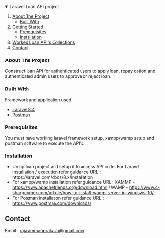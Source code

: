 <details open="open">
  <summary>Laravel Loan API project</summary>
  <ol>
    <li>
      <a href="#about-the-project">About The Project</a>
      <ul>
        <li><a href="#built-with">Built With</a></li>
      </ul>
    </li>
    <li>
      <a href="#getting-started">Getting Started</a>
      <ul>
        <li><a href="#prerequisites">Prerequisites</a></li>
        <li><a href="#installation">Installation</a></li>
      </ul>
    </li>
    <li><a href="https://www.getpostman.com/collections/e2bac074c94b16257dfe">Worked Loan API's Collections</a></li>
    <li><a href="#contact">Contact</a></li>
  </ol>
</details>

### About The Project

Construct loan API for authenticated users to apply loan, repay option and authenticated admin users to approve or reject loan.

### Built With

Framework and application used
* [Laravel 8.4](https://laravel.com)
* [Postman](https://postman.com/)

### Prerequisites

You must have working laravel framework setup, xampp/wamp setup and postman software to execute the API's.

### Installation

* Unzip loan project and setup it to access API code. For Laravel installation / execution refer guidance URL : https://laravel.com/docs/8.x/installation
* For xampp/wamp installation refer guidance URL : XAMMP - https://www.apachefriends.org/download.html / WAMP - https://www.c-sharpcorner.com/article/how-to-install-wamp-server-in-windows-10/
* For Postman installation refer guidance URL : https://www.postman.com/downloads/

## Contact

Email : rajasimmanprakash@gmail.com

